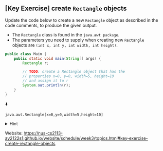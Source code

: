 ## \[Key Exercise\] create `Rectangle` objects

Update the code below to create a new `Rectangle` object as described in the 
code comments, to produce the given output.

- The `Rectangle` class is found in the `java.awt package`.
- The parameters you need to supply when creating new `Rectangle` objects are 
`(int x, int y, int width, int height)`.

```java
public class Main {
    public static void main(String[] args) {
        Rectangle r;

        // TODO: create a Rectangle object that has the
        // properties x=0, y=0, width=5, height=10
        // and assign it to r
        System.out.println(r);
    }
}
```

⬇️

```console
java.awt.Rectangle[x=0,y=0,width=5,height=10]
```

<details>
  <summary>Hint</summary>

  <ul>
    <li>
      Import the <code>java.awt.Rectangle</code> class
    </li>
    <li>
      This is how you create the required object 
      <code>new Rectangle(0, 0, 5, 10)</code>
    </li>
  </ul>
</details>

Website: https://nus-cs2113-ay2122s1.github.io/website/schedule/week3/topics.html#key-exercise-create-rectangle-objects
